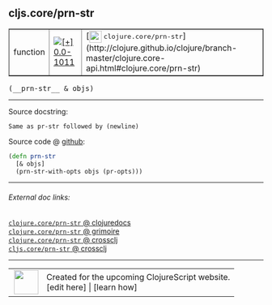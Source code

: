 ## cljs.core/prn-str



 <table border="1">
<tr>
<td>function</td>
<td><a href="https://github.com/cljsinfo/cljs-api-docs/tree/0.0-1011"><img valign="middle" alt="[+] 0.0-1011" title="Added in 0.0-1011" src="https://img.shields.io/badge/+-0.0--1011-lightgrey.svg"></a> </td>
<td>
[<img height="24px" valign="middle" src="http://i.imgur.com/1GjPKvB.png"> <samp>clojure.core/prn-str</samp>](http://clojure.github.io/clojure/branch-master/clojure.core-api.html#clojure.core/prn-str)
</td>
</tr>
</table>


 <samp>
(__prn-str__ & objs)<br>
</samp>

---





Source docstring:

```
Same as pr-str followed by (newline)
```


Source code @ [github](https://github.com/clojure/clojurescript/blob/r3191/src/cljs/cljs/core.cljs#L8604-L8607):

```clj
(defn prn-str
  [& objs]
  (prn-str-with-opts objs (pr-opts)))
```

<!--
Repo - tag - source tree - lines:

 <pre>
clojurescript @ r3191
└── src
    └── cljs
        └── cljs
            └── <ins>[core.cljs:8604-8607](https://github.com/clojure/clojurescript/blob/r3191/src/cljs/cljs/core.cljs#L8604-L8607)</ins>
</pre>

-->

---



###### External doc links:

[`clojure.core/prn-str` @ clojuredocs](http://clojuredocs.org/clojure.core/prn-str)<br>
[`clojure.core/prn-str` @ grimoire](http://conj.io/store/v1/org.clojure/clojure/1.7.0-beta3/clj/clojure.core/prn-str/)<br>
[`clojure.core/prn-str` @ crossclj](http://crossclj.info/fun/clojure.core/prn-str.html)<br>
[`cljs.core/prn-str` @ crossclj](http://crossclj.info/fun/cljs.core.cljs/prn-str.html)<br>

---

 <table>
<tr><td>
<img valign="middle" align="right" width="48px" src="http://i.imgur.com/Hi20huC.png">
</td><td>
Created for the upcoming ClojureScript website.<br>
[edit here] | [learn how]
</td></tr></table>

[edit here]:https://github.com/cljsinfo/cljs-api-docs/blob/master/cljsdoc/cljs.core_prn-str.cljsdoc
[learn how]:https://github.com/cljsinfo/cljs-api-docs/wiki/cljsdoc-files

<!--

This information was too distracting to show to readers, but I'll leave it
commented here since it is helpful to:

- pretty-print the data used to generate this document
- and show how to retrieve that data



The API data for this symbol:

```clj
{:ns "cljs.core",
 :name "prn-str",
 :signature ["[& objs]"],
 :history [["+" "0.0-1011"]],
 :type "function",
 :full-name-encode "cljs.core_prn-str",
 :source {:code "(defn prn-str\n  [& objs]\n  (prn-str-with-opts objs (pr-opts)))",
          :title "Source code",
          :repo "clojurescript",
          :tag "r3191",
          :filename "src/cljs/cljs/core.cljs",
          :lines [8604 8607]},
 :full-name "cljs.core/prn-str",
 :clj-symbol "clojure.core/prn-str",
 :docstring "Same as pr-str followed by (newline)"}

```

Retrieve the API data for this symbol:

```clj
;; from Clojure REPL
(require '[clojure.edn :as edn])
(-> (slurp "https://raw.githubusercontent.com/cljsinfo/cljs-api-docs/catalog/cljs-api.edn")
    (edn/read-string)
    (get-in [:symbols "cljs.core/prn-str"]))
```

-->
